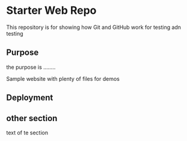 # Starter Web Repo

This repository is for showing how Git and GitHub work
for testing adn testing

## Purpose

the purpose is ........

Sample website with plenty of files for demos

## Deployment


## other section	
text of te section
